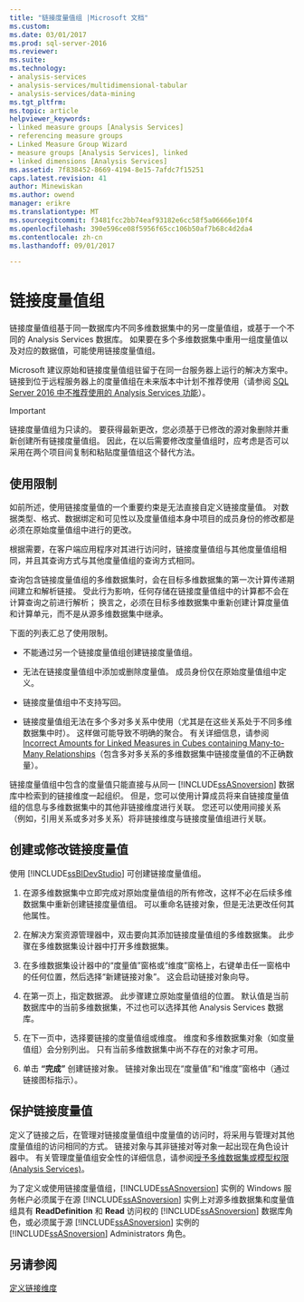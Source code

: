 ```yaml
---
title: "链接度量值组 |Microsoft 文档"
ms.custom: 
ms.date: 03/01/2017
ms.prod: sql-server-2016
ms.reviewer: 
ms.suite: 
ms.technology:
- analysis-services
- analysis-services/multidimensional-tabular
- analysis-services/data-mining
ms.tgt_pltfrm: 
ms.topic: article
helpviewer_keywords:
- linked measure groups [Analysis Services]
- referencing measure groups
- Linked Measure Group Wizard
- measure groups [Analysis Services], linked
- linked dimensions [Analysis Services]
ms.assetid: 7f838452-8669-4194-8e15-7afdc7f15251
caps.latest.revision: 41
author: Minewiskan
ms.author: owend
manager: erikre
ms.translationtype: MT
ms.sourcegitcommit: f3481fcc2bb74eaf93182e6cc58f5a06666e10f4
ms.openlocfilehash: 390e596ce08f5956f65cc106b50af7b68c4d2da4
ms.contentlocale: zh-cn
ms.lasthandoff: 09/01/2017

---
```

# <a name="linked-measure-groups"></a>链接度量值组
  链接度量值组基于同一数据库内不同多维数据集中的另一度量值组，或基于一个不同的 Analysis Services 数据库。 如果要在多个多维数据集中重用一组度量值以及对应的数据值，可能使用链接度量值组。  
  
 Microsoft 建议原始和链接度量值组驻留于在同一台服务器上运行的解决方案中。 链接到位于远程服务器上的度量值组在未来版本中计划不推荐使用（请参阅 [SQL Server 2016 中不推荐使用的 Analysis Services 功能](../../analysis-services/deprecated-analysis-services-features-in-sql-server-2016.md)）。  
  
> [!IMPORTANT]  
>  链接度量值组为只读的。 要获得最新更改，您必须基于已修改的源对象删除并重新创建所有链接度量值组。 因此，在以后需要修改度量值组时，应考虑是否可以采用在两个项目间复制和粘贴度量值组这个替代方法。  
  
## <a name="usage-limitations"></a>使用限制  
 如前所述，使用链接度量值的一个重要约束是无法直接自定义链接度量值。 对数据类型、格式、数据绑定和可见性以及度量值组本身中项目的成员身份的修改都是必须在原始度量值组中进行的更改。  
  
 根据需要，在客户端应用程序对其进行访问时，链接度量值组与其他度量值组相同，并且其查询方式与其他度量值组的查询方式相同。  
  
 查询包含链接度量值组的多维数据集时，会在目标多维数据集的第一次计算传递期间建立和解析链接。 受此行为影响，任何存储在链接度量值组中的计算都不会在计算查询之前进行解析； 换言之，必须在目标多维数据集中重新创建计算度量值和计算单元，而不是从源多维数据集中继承。  
  
 下面的列表汇总了使用限制。  
  
-   不能通过另一个链接度量值组创建链接度量值组。  
  
-   无法在链接度量值组中添加或删除度量值。 成员身份仅在原始度量值组中定义。  
  
-   链接度量值组中不支持写回。  
  
-   链接度量值组无法在多个多对多关系中使用（尤其是在这些关系处于不同多维数据集中时）。 这样做可能导致不明确的聚合。 有关详细信息，请参阅 [Incorrect Amounts for Linked Measures in Cubes containing Many-to-Many Relationships](http://social.technet.microsoft.com/wiki/contents/articles/22911.incorrect-amounts-for-linked-measures-in-cubes-containing-many-to-many-relationships-ssas-troubleshooting.aspx)（包含多对多关系的多维数据集中链接度量值的不正确数量）。  
  
 链接度量值组中包含的度量值只能直接与从同一 [!INCLUDE[ssASnoversion](../../includes/ssasnoversion-md.md)] 数据库中检索到的链接维度一起组织。 但是，您可以使用计算成员将来自链接度量值组的信息与多维数据集中的其他非链接维度进行关联。 您还可以使用间接关系（例如，引用关系或多对多关系）将非链接维度与链接度量值组进行关联。  
  
## <a name="create-or-modify-a-linked-measure"></a>创建或修改链接度量值  
 使用 [!INCLUDE[ssBIDevStudio](../../includes/ssbidevstudio-md.md)] 可创建链接度量值组。  
  
1.  在源多维数据集中立即完成对原始度量值组的所有修改，这样不必在后续多维数据集中重新创建链接度量值组。 可以重命名链接对象，但是无法更改任何其他属性。  
  
2.  在解决方案资源管理器中，双击要向其添加链接度量值组的多维数据集。 此步骤在多维数据集设计器中打开多维数据集。  
  
3.  在多维数据集设计器中的“度量值”窗格或“维度”窗格上，右键单击任一窗格中的任何位置，然后选择“新建链接对象”。 这会启动链接对象向导。  
  
4.  在第一页上，指定数据源。 此步骤建立原始度量值组的位置。 默认值是当前数据库中的当前多维数据集，不过也可以选择其他 Analysis Services 数据库。  
  
5.  在下一页中，选择要链接的度量值组或维度。 维度和多维数据集对象（如度量值组）会分别列出。 只有当前多维数据集中尚不存在的对象才可用。  
  
6.  单击 **“完成”** 创建链接对象。 链接对象出现在“度量值”和“维度”窗格中（通过链接图标指示）。  
  
## <a name="secure-a-linked-measure"></a>保护链接度量值  
 定义了链接之后，在管理对链接度量值组中度量值的访问时，将采用与管理对其他度量值组的访问相同的方式。 链接对象与其非链接对等对象一起出现在角色设计器中。 有关管理度量值组安全性的详细信息，请参阅[授予多维数据集或模型权限 (Analysis Services)](../../analysis-services/multidimensional-models/grant-cube-or-model-permissions-analysis-services.md)。  
  
 为了定义或使用链接度量值组，[!INCLUDE[ssASnoversion](../../includes/ssasnoversion-md.md)] 实例的 Windows 服务帐户必须属于在源 [!INCLUDE[ssASnoversion](../../includes/ssasnoversion-md.md)] 实例上对源多维数据集和度量值组具有 **ReadDefinition** 和 **Read** 访问权的 [!INCLUDE[ssASnoversion](../../includes/ssasnoversion-md.md)] 数据库角色，或必须属于源 [!INCLUDE[ssASnoversion](../../includes/ssasnoversion-md.md)] 实例的 [!INCLUDE[ssASnoversion](../../includes/ssasnoversion-md.md)] Administrators 角色。  
  
## <a name="see-also"></a>另请参阅  
 [定义链接维度](../../analysis-services/multidimensional-models/define-linked-dimensions.md)  
  
  
